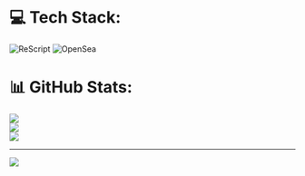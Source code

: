 
# 💻 Tech Stack:
![ReScript](https://img.shields.io/badge/rescript-%2314162c?style=for-the-badge&logo=rescript&logoColor=e34c4c) ![OpenSea](https://img.shields.io/badge/OpenSea-%232081E2.svg?style=for-the-badge&logo=opensea&logoColor=white)
# 📊 GitHub Stats:
![](https://github-readme-stats.vercel.app/api?username=huh-dev&theme=dark&hide_border=false&include_all_commits=false&count_private=false)<br/>
![](https://github-readme-streak-stats.herokuapp.com/?user=huh-dev&theme=dark&hide_border=false)<br/>
![](https://github-readme-stats.vercel.app/api/top-langs/?username=huh-dev&theme=dark&hide_border=false&include_all_commits=false&count_private=false&layout=compact)

---
[![](https://visitcount.itsvg.in/api?id=huh-dev&icon=0&color=0)](https://visitcount.itsvg.in)

<!-- Proudly created with GPRM ( https://gprm.itsvg.in ) -->
